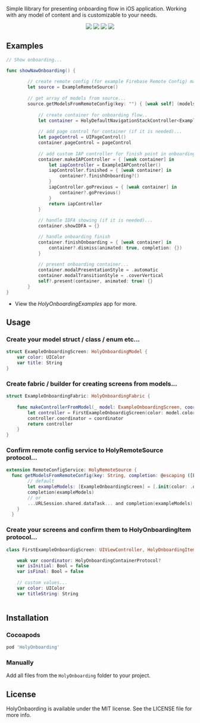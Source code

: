 Simple llibrary for presenting onboarding flow in iOS application. Working with any model of content and is customizable to your needs.

<p align="center">
  <img src="https://img.shields.io/badge/Swift-5.0-orange.svg" />
  <img src="https://img.shields.io/badge/platform-iOS-lightgray.svg" />
  <img src="https://img.shields.io/badge/license-MIT-blue.svg" />
  <img src="https://img.shields.io/badge/Cocoapods-✔-green.svg" />
</p>


## Examples
```Swift
// Show onboarding...

func showNawOnboarding() {
        
        // create remote config (for example Firebase Remote Config) manager / sourse...
        let source = ExampleRemoteSource()
        
        // get array of models from source...
        source.getModelsFromRemoteConfig(key: "") { [weak self] (models: [ExampleOnboardingScreen]) in
            
            // create container for onboarding flow..
            let container = HolyDefaultNavigationStackController<ExampleOnboardingScreen, ExampleOnboardingFabric>(onboardingFlow: models, fabric: ExampleOnboardingFabric())
            
            // add page control for container (if it is needed)...
            let pageControl = UIPageControl()
            container.pageControl = pageControl
            
            // add custom IAP controller for finish point in onboarding flow (if it needed)...
            container.makeIAPController = { [weak container] in
                let iapController = ExampleIAPController()
                iapController.finished = { [weak container] in
                    container?.finishOnboarding?()
                }
                iapController.goPrevious = { [weak container] in
                    container?.goPrevious()
                }
                return iapController
            }
            
            // handle IDFA showing (if it is needed)...
            container.showIDFA = {}

            // handle onboarding finish
            container.finishOnboarding = { [weak container] in
                container?.dismiss(animated: true, completion: {})
            }
             
            // present onboarding container...           
            container.modalPresentationStyle = .automatic
            container.modalTransitionStyle = .coverVertical
            self?.present(container, animated: true) {}
        }
}
```

- View the _HolyOnboardingExamples_ app for more.

## Usage
### Create your model struct / class / enum etc...
```Swift
struct ExampleOnboardingScreen: HolyOnboardingModel {
    var color: UIColor
    var title: String
}
```

### Create fabric / builder for creating screens from models...
```Swift
struct ExampleOnboardingFabric: HolyOnboardingFabric {
    
    func makeControllerFromModel(_ model: ExampleOnboardingScreen, coordinator: HolyOnboardingContainerProtocol?) -> HolyOnboardingItem {
        let controller = FirstExampleOnboardigScreen(color: model.color, titleString: model.title)
        controller.coordinator = coordinator
        return controller
    }
}
```

### Confirm remote config service to HolyRemoteSource protocol...
```Swift
extension RemoteConfigService: HolyRemoteSource {
  func getModelsFromRemoteConfig(key: String, completion: @escaping ([ExampleOnboardingScreen]) -> ()) {
        // default
        let exampleModels: [ExampleOnboardingScreen] = [.init(color: .orange, title: "orange"), .init(color: .green, title: "green"), .init(color: .yellow, title: "yellow"), .init(color: .blue, title: "blue")]
        completion(exampleModels)
        // or
        ...URLSession.shared.dataTask... and completion(exampleModels)
    }
  }
```

### Create your screens and confirm them to HolyOnboardingItem protocol...
```Swift
class FirstExampleOnboardigScreen: UIViewController, HolyOnboardingItem {

    weak var coordinator: HolyOnboardingContainerProtocol?
    var isInitial: Bool = false
    var isFinal: Bool = false
    
    // custom values...
    var color: UIColor
    var titleString: String
    
```

## Installation
### Cocoapods
```bash
pod 'HolyOnboarding'
```
### Manually
Add all files from the `HolyOnboarding` folder to your project.


## License
HolyOnbaording is available under the MIT license. See the LICENSE file for more info.

